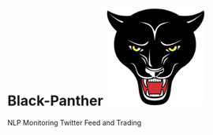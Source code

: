 # Black-Panther  <img src="docs/panther.gif" width="200" height="200"/>
NLP Monitoring Twitter Feed and Trading
